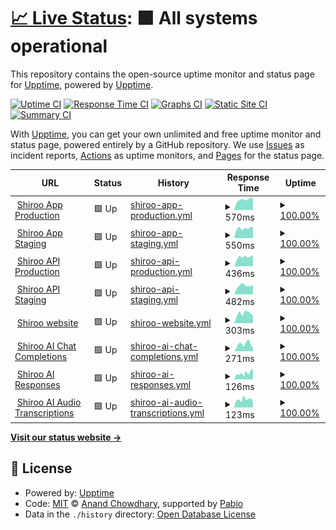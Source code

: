 # [📈 Live Status](https://upptime.github.io/upptime): <!--live status--> **🟩 All systems operational**

This repository contains the open-source uptime monitor and status page for [Upptime](https://upptime.js.org), powered by [Upptime](https://github.com/upptime/upptime).

[![Uptime CI](https://github.com/Shiroo.ai/shiroo-uptime-monitor/workflows/Uptime%20CI/badge.svg)](https://github.com/Shiroo.ai/shiroo-uptime-monitor/actions?query=workflow%3A%22Uptime+CI%22)
[![Response Time CI](https://github.com/Shiroo.ai/shiroo-uptime-monitor/workflows/Response%20Time%20CI/badge.svg)](https://github.com/Shiroo.ai/shiroo-uptime-monitor/actions?query=workflow%3A%22Response+Time+CI%22)
[![Graphs CI](https://github.com/Shiroo.ai/shiroo-uptime-monitor/workflows/Graphs%20CI/badge.svg)](https://github.com/Shiroo.ai/shiroo-uptime-monitor/actions?query=workflow%3A%22Graphs+CI%22)
[![Static Site CI](https://github.com/Shiroo.ai/shiroo-uptime-monitor/workflows/Static%20Site%20CI/badge.svg)](https://github.com/Shiroo.ai/shiroo-uptime-monitor/actions?query=workflow%3A%22Static+Site+CI%22)
[![Summary CI](https://github.com/Shiroo.ai/shiroo-uptime-monitor/workflows/Summary%20CI/badge.svg)](https://github.com/Shiroo.ai/shiroo-uptime-monitor/actions?query=workflow%3A%22Summary+CI%22)

With [Upptime](https://upptime.js.org), you can get your own unlimited and free uptime monitor and status page, powered entirely by a GitHub repository. We use [Issues](https://github.com/upptime/upptime/issues) as incident reports, [Actions](https://github.com/Shiroo.ai/shiroo-uptime-monitor/actions) as uptime monitors, and [Pages](https://upptime.github.io/upptime) for the status page.

<!--start: status pages-->
<!-- This summary is generated by Upptime (https://github.com/upptime/upptime) -->
<!-- Do not edit this manually, your changes will be overwritten -->
<!-- prettier-ignore -->
| URL | Status | History | Response Time | Uptime |
| --- | ------ | ------- | ------------- | ------ |
| <img alt="" src="https://icons.duckduckgo.com/ip3/app.shiroo.ai.ico" height="13"> [Shiroo App Production](https://app.shiroo.ai) | 🟩 Up | [shiroo-app-production.yml](https://github.com/Shiroo-ai/shiroo-uptime-monitor/commits/HEAD/history/shiroo-app-production.yml) | <details><summary><img alt="Response time graph" src="./graphs/shiroo-app-production/response-time-week.png" height="20"> 570ms</summary><br><a href="https://Shiroo-ai.github.io/shiroo-uptime-monitor/history/shiroo-app-production"><img alt="Response time 548" src="https://img.shields.io/endpoint?url=https%3A%2F%2Fraw.githubusercontent.com%2FShiroo-ai%2Fshiroo-uptime-monitor%2FHEAD%2Fapi%2Fshiroo-app-production%2Fresponse-time.json"></a><br><a href="https://Shiroo-ai.github.io/shiroo-uptime-monitor/history/shiroo-app-production"><img alt="24-hour response time 658" src="https://img.shields.io/endpoint?url=https%3A%2F%2Fraw.githubusercontent.com%2FShiroo-ai%2Fshiroo-uptime-monitor%2FHEAD%2Fapi%2Fshiroo-app-production%2Fresponse-time-day.json"></a><br><a href="https://Shiroo-ai.github.io/shiroo-uptime-monitor/history/shiroo-app-production"><img alt="7-day response time 570" src="https://img.shields.io/endpoint?url=https%3A%2F%2Fraw.githubusercontent.com%2FShiroo-ai%2Fshiroo-uptime-monitor%2FHEAD%2Fapi%2Fshiroo-app-production%2Fresponse-time-week.json"></a><br><a href="https://Shiroo-ai.github.io/shiroo-uptime-monitor/history/shiroo-app-production"><img alt="30-day response time 552" src="https://img.shields.io/endpoint?url=https%3A%2F%2Fraw.githubusercontent.com%2FShiroo-ai%2Fshiroo-uptime-monitor%2FHEAD%2Fapi%2Fshiroo-app-production%2Fresponse-time-month.json"></a><br><a href="https://Shiroo-ai.github.io/shiroo-uptime-monitor/history/shiroo-app-production"><img alt="1-year response time 548" src="https://img.shields.io/endpoint?url=https%3A%2F%2Fraw.githubusercontent.com%2FShiroo-ai%2Fshiroo-uptime-monitor%2FHEAD%2Fapi%2Fshiroo-app-production%2Fresponse-time-year.json"></a></details> | <details><summary><a href="https://Shiroo-ai.github.io/shiroo-uptime-monitor/history/shiroo-app-production">100.00%</a></summary><a href="https://Shiroo-ai.github.io/shiroo-uptime-monitor/history/shiroo-app-production"><img alt="All-time uptime 100.00%" src="https://img.shields.io/endpoint?url=https%3A%2F%2Fraw.githubusercontent.com%2FShiroo-ai%2Fshiroo-uptime-monitor%2FHEAD%2Fapi%2Fshiroo-app-production%2Fuptime.json"></a><br><a href="https://Shiroo-ai.github.io/shiroo-uptime-monitor/history/shiroo-app-production"><img alt="24-hour uptime 100.00%" src="https://img.shields.io/endpoint?url=https%3A%2F%2Fraw.githubusercontent.com%2FShiroo-ai%2Fshiroo-uptime-monitor%2FHEAD%2Fapi%2Fshiroo-app-production%2Fuptime-day.json"></a><br><a href="https://Shiroo-ai.github.io/shiroo-uptime-monitor/history/shiroo-app-production"><img alt="7-day uptime 100.00%" src="https://img.shields.io/endpoint?url=https%3A%2F%2Fraw.githubusercontent.com%2FShiroo-ai%2Fshiroo-uptime-monitor%2FHEAD%2Fapi%2Fshiroo-app-production%2Fuptime-week.json"></a><br><a href="https://Shiroo-ai.github.io/shiroo-uptime-monitor/history/shiroo-app-production"><img alt="30-day uptime 100.00%" src="https://img.shields.io/endpoint?url=https%3A%2F%2Fraw.githubusercontent.com%2FShiroo-ai%2Fshiroo-uptime-monitor%2FHEAD%2Fapi%2Fshiroo-app-production%2Fuptime-month.json"></a><br><a href="https://Shiroo-ai.github.io/shiroo-uptime-monitor/history/shiroo-app-production"><img alt="1-year uptime 100.00%" src="https://img.shields.io/endpoint?url=https%3A%2F%2Fraw.githubusercontent.com%2FShiroo-ai%2Fshiroo-uptime-monitor%2FHEAD%2Fapi%2Fshiroo-app-production%2Fuptime-year.json"></a></details>
| <img alt="" src="https://icons.duckduckgo.com/ip3/app.shiroo.staging.araiko.ai.ico" height="13"> [Shiroo App Staging](https://app.shiroo.staging.araiko.ai) | 🟩 Up | [shiroo-app-staging.yml](https://github.com/Shiroo-ai/shiroo-uptime-monitor/commits/HEAD/history/shiroo-app-staging.yml) | <details><summary><img alt="Response time graph" src="./graphs/shiroo-app-staging/response-time-week.png" height="20"> 550ms</summary><br><a href="https://Shiroo-ai.github.io/shiroo-uptime-monitor/history/shiroo-app-staging"><img alt="Response time 574" src="https://img.shields.io/endpoint?url=https%3A%2F%2Fraw.githubusercontent.com%2FShiroo-ai%2Fshiroo-uptime-monitor%2FHEAD%2Fapi%2Fshiroo-app-staging%2Fresponse-time.json"></a><br><a href="https://Shiroo-ai.github.io/shiroo-uptime-monitor/history/shiroo-app-staging"><img alt="24-hour response time 642" src="https://img.shields.io/endpoint?url=https%3A%2F%2Fraw.githubusercontent.com%2FShiroo-ai%2Fshiroo-uptime-monitor%2FHEAD%2Fapi%2Fshiroo-app-staging%2Fresponse-time-day.json"></a><br><a href="https://Shiroo-ai.github.io/shiroo-uptime-monitor/history/shiroo-app-staging"><img alt="7-day response time 550" src="https://img.shields.io/endpoint?url=https%3A%2F%2Fraw.githubusercontent.com%2FShiroo-ai%2Fshiroo-uptime-monitor%2FHEAD%2Fapi%2Fshiroo-app-staging%2Fresponse-time-week.json"></a><br><a href="https://Shiroo-ai.github.io/shiroo-uptime-monitor/history/shiroo-app-staging"><img alt="30-day response time 579" src="https://img.shields.io/endpoint?url=https%3A%2F%2Fraw.githubusercontent.com%2FShiroo-ai%2Fshiroo-uptime-monitor%2FHEAD%2Fapi%2Fshiroo-app-staging%2Fresponse-time-month.json"></a><br><a href="https://Shiroo-ai.github.io/shiroo-uptime-monitor/history/shiroo-app-staging"><img alt="1-year response time 574" src="https://img.shields.io/endpoint?url=https%3A%2F%2Fraw.githubusercontent.com%2FShiroo-ai%2Fshiroo-uptime-monitor%2FHEAD%2Fapi%2Fshiroo-app-staging%2Fresponse-time-year.json"></a></details> | <details><summary><a href="https://Shiroo-ai.github.io/shiroo-uptime-monitor/history/shiroo-app-staging">100.00%</a></summary><a href="https://Shiroo-ai.github.io/shiroo-uptime-monitor/history/shiroo-app-staging"><img alt="All-time uptime 100.00%" src="https://img.shields.io/endpoint?url=https%3A%2F%2Fraw.githubusercontent.com%2FShiroo-ai%2Fshiroo-uptime-monitor%2FHEAD%2Fapi%2Fshiroo-app-staging%2Fuptime.json"></a><br><a href="https://Shiroo-ai.github.io/shiroo-uptime-monitor/history/shiroo-app-staging"><img alt="24-hour uptime 100.00%" src="https://img.shields.io/endpoint?url=https%3A%2F%2Fraw.githubusercontent.com%2FShiroo-ai%2Fshiroo-uptime-monitor%2FHEAD%2Fapi%2Fshiroo-app-staging%2Fuptime-day.json"></a><br><a href="https://Shiroo-ai.github.io/shiroo-uptime-monitor/history/shiroo-app-staging"><img alt="7-day uptime 100.00%" src="https://img.shields.io/endpoint?url=https%3A%2F%2Fraw.githubusercontent.com%2FShiroo-ai%2Fshiroo-uptime-monitor%2FHEAD%2Fapi%2Fshiroo-app-staging%2Fuptime-week.json"></a><br><a href="https://Shiroo-ai.github.io/shiroo-uptime-monitor/history/shiroo-app-staging"><img alt="30-day uptime 100.00%" src="https://img.shields.io/endpoint?url=https%3A%2F%2Fraw.githubusercontent.com%2FShiroo-ai%2Fshiroo-uptime-monitor%2FHEAD%2Fapi%2Fshiroo-app-staging%2Fuptime-month.json"></a><br><a href="https://Shiroo-ai.github.io/shiroo-uptime-monitor/history/shiroo-app-staging"><img alt="1-year uptime 100.00%" src="https://img.shields.io/endpoint?url=https%3A%2F%2Fraw.githubusercontent.com%2FShiroo-ai%2Fshiroo-uptime-monitor%2FHEAD%2Fapi%2Fshiroo-app-staging%2Fuptime-year.json"></a></details>
| <img alt="" src="https://icons.duckduckgo.com/ip3/w1uco5w4y9.execute-api.eu-west-3.amazonaws.com.ico" height="13"> [Shiroo API Production](https://w1uco5w4y9.execute-api.eu-west-3.amazonaws.com/v1/) | 🟩 Up | [shiroo-api-production.yml](https://github.com/Shiroo-ai/shiroo-uptime-monitor/commits/HEAD/history/shiroo-api-production.yml) | <details><summary><img alt="Response time graph" src="./graphs/shiroo-api-production/response-time-week.png" height="20"> 436ms</summary><br><a href="https://Shiroo-ai.github.io/shiroo-uptime-monitor/history/shiroo-api-production"><img alt="Response time 465" src="https://img.shields.io/endpoint?url=https%3A%2F%2Fraw.githubusercontent.com%2FShiroo-ai%2Fshiroo-uptime-monitor%2FHEAD%2Fapi%2Fshiroo-api-production%2Fresponse-time.json"></a><br><a href="https://Shiroo-ai.github.io/shiroo-uptime-monitor/history/shiroo-api-production"><img alt="24-hour response time 505" src="https://img.shields.io/endpoint?url=https%3A%2F%2Fraw.githubusercontent.com%2FShiroo-ai%2Fshiroo-uptime-monitor%2FHEAD%2Fapi%2Fshiroo-api-production%2Fresponse-time-day.json"></a><br><a href="https://Shiroo-ai.github.io/shiroo-uptime-monitor/history/shiroo-api-production"><img alt="7-day response time 436" src="https://img.shields.io/endpoint?url=https%3A%2F%2Fraw.githubusercontent.com%2FShiroo-ai%2Fshiroo-uptime-monitor%2FHEAD%2Fapi%2Fshiroo-api-production%2Fresponse-time-week.json"></a><br><a href="https://Shiroo-ai.github.io/shiroo-uptime-monitor/history/shiroo-api-production"><img alt="30-day response time 465" src="https://img.shields.io/endpoint?url=https%3A%2F%2Fraw.githubusercontent.com%2FShiroo-ai%2Fshiroo-uptime-monitor%2FHEAD%2Fapi%2Fshiroo-api-production%2Fresponse-time-month.json"></a><br><a href="https://Shiroo-ai.github.io/shiroo-uptime-monitor/history/shiroo-api-production"><img alt="1-year response time 465" src="https://img.shields.io/endpoint?url=https%3A%2F%2Fraw.githubusercontent.com%2FShiroo-ai%2Fshiroo-uptime-monitor%2FHEAD%2Fapi%2Fshiroo-api-production%2Fresponse-time-year.json"></a></details> | <details><summary><a href="https://Shiroo-ai.github.io/shiroo-uptime-monitor/history/shiroo-api-production">100.00%</a></summary><a href="https://Shiroo-ai.github.io/shiroo-uptime-monitor/history/shiroo-api-production"><img alt="All-time uptime 100.00%" src="https://img.shields.io/endpoint?url=https%3A%2F%2Fraw.githubusercontent.com%2FShiroo-ai%2Fshiroo-uptime-monitor%2FHEAD%2Fapi%2Fshiroo-api-production%2Fuptime.json"></a><br><a href="https://Shiroo-ai.github.io/shiroo-uptime-monitor/history/shiroo-api-production"><img alt="24-hour uptime 100.00%" src="https://img.shields.io/endpoint?url=https%3A%2F%2Fraw.githubusercontent.com%2FShiroo-ai%2Fshiroo-uptime-monitor%2FHEAD%2Fapi%2Fshiroo-api-production%2Fuptime-day.json"></a><br><a href="https://Shiroo-ai.github.io/shiroo-uptime-monitor/history/shiroo-api-production"><img alt="7-day uptime 100.00%" src="https://img.shields.io/endpoint?url=https%3A%2F%2Fraw.githubusercontent.com%2FShiroo-ai%2Fshiroo-uptime-monitor%2FHEAD%2Fapi%2Fshiroo-api-production%2Fuptime-week.json"></a><br><a href="https://Shiroo-ai.github.io/shiroo-uptime-monitor/history/shiroo-api-production"><img alt="30-day uptime 100.00%" src="https://img.shields.io/endpoint?url=https%3A%2F%2Fraw.githubusercontent.com%2FShiroo-ai%2Fshiroo-uptime-monitor%2FHEAD%2Fapi%2Fshiroo-api-production%2Fuptime-month.json"></a><br><a href="https://Shiroo-ai.github.io/shiroo-uptime-monitor/history/shiroo-api-production"><img alt="1-year uptime 100.00%" src="https://img.shields.io/endpoint?url=https%3A%2F%2Fraw.githubusercontent.com%2FShiroo-ai%2Fshiroo-uptime-monitor%2FHEAD%2Fapi%2Fshiroo-api-production%2Fuptime-year.json"></a></details>
| <img alt="" src="https://icons.duckduckgo.com/ip3/cwws8q8ex0.execute-api.eu-west-3.amazonaws.com.ico" height="13"> [Shiroo API Staging](https://cwws8q8ex0.execute-api.eu-west-3.amazonaws.com/v1/) | 🟩 Up | [shiroo-api-staging.yml](https://github.com/Shiroo-ai/shiroo-uptime-monitor/commits/HEAD/history/shiroo-api-staging.yml) | <details><summary><img alt="Response time graph" src="./graphs/shiroo-api-staging/response-time-week.png" height="20"> 482ms</summary><br><a href="https://Shiroo-ai.github.io/shiroo-uptime-monitor/history/shiroo-api-staging"><img alt="Response time 488" src="https://img.shields.io/endpoint?url=https%3A%2F%2Fraw.githubusercontent.com%2FShiroo-ai%2Fshiroo-uptime-monitor%2FHEAD%2Fapi%2Fshiroo-api-staging%2Fresponse-time.json"></a><br><a href="https://Shiroo-ai.github.io/shiroo-uptime-monitor/history/shiroo-api-staging"><img alt="24-hour response time 526" src="https://img.shields.io/endpoint?url=https%3A%2F%2Fraw.githubusercontent.com%2FShiroo-ai%2Fshiroo-uptime-monitor%2FHEAD%2Fapi%2Fshiroo-api-staging%2Fresponse-time-day.json"></a><br><a href="https://Shiroo-ai.github.io/shiroo-uptime-monitor/history/shiroo-api-staging"><img alt="7-day response time 482" src="https://img.shields.io/endpoint?url=https%3A%2F%2Fraw.githubusercontent.com%2FShiroo-ai%2Fshiroo-uptime-monitor%2FHEAD%2Fapi%2Fshiroo-api-staging%2Fresponse-time-week.json"></a><br><a href="https://Shiroo-ai.github.io/shiroo-uptime-monitor/history/shiroo-api-staging"><img alt="30-day response time 488" src="https://img.shields.io/endpoint?url=https%3A%2F%2Fraw.githubusercontent.com%2FShiroo-ai%2Fshiroo-uptime-monitor%2FHEAD%2Fapi%2Fshiroo-api-staging%2Fresponse-time-month.json"></a><br><a href="https://Shiroo-ai.github.io/shiroo-uptime-monitor/history/shiroo-api-staging"><img alt="1-year response time 488" src="https://img.shields.io/endpoint?url=https%3A%2F%2Fraw.githubusercontent.com%2FShiroo-ai%2Fshiroo-uptime-monitor%2FHEAD%2Fapi%2Fshiroo-api-staging%2Fresponse-time-year.json"></a></details> | <details><summary><a href="https://Shiroo-ai.github.io/shiroo-uptime-monitor/history/shiroo-api-staging">100.00%</a></summary><a href="https://Shiroo-ai.github.io/shiroo-uptime-monitor/history/shiroo-api-staging"><img alt="All-time uptime 100.00%" src="https://img.shields.io/endpoint?url=https%3A%2F%2Fraw.githubusercontent.com%2FShiroo-ai%2Fshiroo-uptime-monitor%2FHEAD%2Fapi%2Fshiroo-api-staging%2Fuptime.json"></a><br><a href="https://Shiroo-ai.github.io/shiroo-uptime-monitor/history/shiroo-api-staging"><img alt="24-hour uptime 100.00%" src="https://img.shields.io/endpoint?url=https%3A%2F%2Fraw.githubusercontent.com%2FShiroo-ai%2Fshiroo-uptime-monitor%2FHEAD%2Fapi%2Fshiroo-api-staging%2Fuptime-day.json"></a><br><a href="https://Shiroo-ai.github.io/shiroo-uptime-monitor/history/shiroo-api-staging"><img alt="7-day uptime 100.00%" src="https://img.shields.io/endpoint?url=https%3A%2F%2Fraw.githubusercontent.com%2FShiroo-ai%2Fshiroo-uptime-monitor%2FHEAD%2Fapi%2Fshiroo-api-staging%2Fuptime-week.json"></a><br><a href="https://Shiroo-ai.github.io/shiroo-uptime-monitor/history/shiroo-api-staging"><img alt="30-day uptime 100.00%" src="https://img.shields.io/endpoint?url=https%3A%2F%2Fraw.githubusercontent.com%2FShiroo-ai%2Fshiroo-uptime-monitor%2FHEAD%2Fapi%2Fshiroo-api-staging%2Fuptime-month.json"></a><br><a href="https://Shiroo-ai.github.io/shiroo-uptime-monitor/history/shiroo-api-staging"><img alt="1-year uptime 100.00%" src="https://img.shields.io/endpoint?url=https%3A%2F%2Fraw.githubusercontent.com%2FShiroo-ai%2Fshiroo-uptime-monitor%2FHEAD%2Fapi%2Fshiroo-api-staging%2Fuptime-year.json"></a></details>
| <img alt="" src="https://icons.duckduckgo.com/ip3/www.shiroo.ai.ico" height="13"> [Shiroo website](https://www.shiroo.ai/) | 🟩 Up | [shiroo-website.yml](https://github.com/Shiroo-ai/shiroo-uptime-monitor/commits/HEAD/history/shiroo-website.yml) | <details><summary><img alt="Response time graph" src="./graphs/shiroo-website/response-time-week.png" height="20"> 303ms</summary><br><a href="https://Shiroo-ai.github.io/shiroo-uptime-monitor/history/shiroo-website"><img alt="Response time 375" src="https://img.shields.io/endpoint?url=https%3A%2F%2Fraw.githubusercontent.com%2FShiroo-ai%2Fshiroo-uptime-monitor%2FHEAD%2Fapi%2Fshiroo-website%2Fresponse-time.json"></a><br><a href="https://Shiroo-ai.github.io/shiroo-uptime-monitor/history/shiroo-website"><img alt="24-hour response time 234" src="https://img.shields.io/endpoint?url=https%3A%2F%2Fraw.githubusercontent.com%2FShiroo-ai%2Fshiroo-uptime-monitor%2FHEAD%2Fapi%2Fshiroo-website%2Fresponse-time-day.json"></a><br><a href="https://Shiroo-ai.github.io/shiroo-uptime-monitor/history/shiroo-website"><img alt="7-day response time 303" src="https://img.shields.io/endpoint?url=https%3A%2F%2Fraw.githubusercontent.com%2FShiroo-ai%2Fshiroo-uptime-monitor%2FHEAD%2Fapi%2Fshiroo-website%2Fresponse-time-week.json"></a><br><a href="https://Shiroo-ai.github.io/shiroo-uptime-monitor/history/shiroo-website"><img alt="30-day response time 364" src="https://img.shields.io/endpoint?url=https%3A%2F%2Fraw.githubusercontent.com%2FShiroo-ai%2Fshiroo-uptime-monitor%2FHEAD%2Fapi%2Fshiroo-website%2Fresponse-time-month.json"></a><br><a href="https://Shiroo-ai.github.io/shiroo-uptime-monitor/history/shiroo-website"><img alt="1-year response time 375" src="https://img.shields.io/endpoint?url=https%3A%2F%2Fraw.githubusercontent.com%2FShiroo-ai%2Fshiroo-uptime-monitor%2FHEAD%2Fapi%2Fshiroo-website%2Fresponse-time-year.json"></a></details> | <details><summary><a href="https://Shiroo-ai.github.io/shiroo-uptime-monitor/history/shiroo-website">100.00%</a></summary><a href="https://Shiroo-ai.github.io/shiroo-uptime-monitor/history/shiroo-website"><img alt="All-time uptime 100.00%" src="https://img.shields.io/endpoint?url=https%3A%2F%2Fraw.githubusercontent.com%2FShiroo-ai%2Fshiroo-uptime-monitor%2FHEAD%2Fapi%2Fshiroo-website%2Fuptime.json"></a><br><a href="https://Shiroo-ai.github.io/shiroo-uptime-monitor/history/shiroo-website"><img alt="24-hour uptime 100.00%" src="https://img.shields.io/endpoint?url=https%3A%2F%2Fraw.githubusercontent.com%2FShiroo-ai%2Fshiroo-uptime-monitor%2FHEAD%2Fapi%2Fshiroo-website%2Fuptime-day.json"></a><br><a href="https://Shiroo-ai.github.io/shiroo-uptime-monitor/history/shiroo-website"><img alt="7-day uptime 100.00%" src="https://img.shields.io/endpoint?url=https%3A%2F%2Fraw.githubusercontent.com%2FShiroo-ai%2Fshiroo-uptime-monitor%2FHEAD%2Fapi%2Fshiroo-website%2Fuptime-week.json"></a><br><a href="https://Shiroo-ai.github.io/shiroo-uptime-monitor/history/shiroo-website"><img alt="30-day uptime 100.00%" src="https://img.shields.io/endpoint?url=https%3A%2F%2Fraw.githubusercontent.com%2FShiroo-ai%2Fshiroo-uptime-monitor%2FHEAD%2Fapi%2Fshiroo-website%2Fuptime-month.json"></a><br><a href="https://Shiroo-ai.github.io/shiroo-uptime-monitor/history/shiroo-website"><img alt="1-year uptime 100.00%" src="https://img.shields.io/endpoint?url=https%3A%2F%2Fraw.githubusercontent.com%2FShiroo-ai%2Fshiroo-uptime-monitor%2FHEAD%2Fapi%2Fshiroo-website%2Fuptime-year.json"></a></details>
| <img alt="" src="https://icons.duckduckgo.com/ip3/status.openai.com.ico" height="13"> [Shiroo AI Chat Completions](https://status.openai.com/api/v2/components/01JMXBRMFE6N2NNT7DG6XZQ6PW.json) | 🟩 Up | [shiroo-ai-chat-completions.yml](https://github.com/Shiroo-ai/shiroo-uptime-monitor/commits/HEAD/history/shiroo-ai-chat-completions.yml) | <details><summary><img alt="Response time graph" src="./graphs/shiroo-ai-chat-completions/response-time-week.png" height="20"> 271ms</summary><br><a href="https://Shiroo-ai.github.io/shiroo-uptime-monitor/history/shiroo-ai-chat-completions"><img alt="Response time 288" src="https://img.shields.io/endpoint?url=https%3A%2F%2Fraw.githubusercontent.com%2FShiroo-ai%2Fshiroo-uptime-monitor%2FHEAD%2Fapi%2Fshiroo-ai-chat-completions%2Fresponse-time.json"></a><br><a href="https://Shiroo-ai.github.io/shiroo-uptime-monitor/history/shiroo-ai-chat-completions"><img alt="24-hour response time 200" src="https://img.shields.io/endpoint?url=https%3A%2F%2Fraw.githubusercontent.com%2FShiroo-ai%2Fshiroo-uptime-monitor%2FHEAD%2Fapi%2Fshiroo-ai-chat-completions%2Fresponse-time-day.json"></a><br><a href="https://Shiroo-ai.github.io/shiroo-uptime-monitor/history/shiroo-ai-chat-completions"><img alt="7-day response time 271" src="https://img.shields.io/endpoint?url=https%3A%2F%2Fraw.githubusercontent.com%2FShiroo-ai%2Fshiroo-uptime-monitor%2FHEAD%2Fapi%2Fshiroo-ai-chat-completions%2Fresponse-time-week.json"></a><br><a href="https://Shiroo-ai.github.io/shiroo-uptime-monitor/history/shiroo-ai-chat-completions"><img alt="30-day response time 288" src="https://img.shields.io/endpoint?url=https%3A%2F%2Fraw.githubusercontent.com%2FShiroo-ai%2Fshiroo-uptime-monitor%2FHEAD%2Fapi%2Fshiroo-ai-chat-completions%2Fresponse-time-month.json"></a><br><a href="https://Shiroo-ai.github.io/shiroo-uptime-monitor/history/shiroo-ai-chat-completions"><img alt="1-year response time 288" src="https://img.shields.io/endpoint?url=https%3A%2F%2Fraw.githubusercontent.com%2FShiroo-ai%2Fshiroo-uptime-monitor%2FHEAD%2Fapi%2Fshiroo-ai-chat-completions%2Fresponse-time-year.json"></a></details> | <details><summary><a href="https://Shiroo-ai.github.io/shiroo-uptime-monitor/history/shiroo-ai-chat-completions">100.00%</a></summary><a href="https://Shiroo-ai.github.io/shiroo-uptime-monitor/history/shiroo-ai-chat-completions"><img alt="All-time uptime 100.00%" src="https://img.shields.io/endpoint?url=https%3A%2F%2Fraw.githubusercontent.com%2FShiroo-ai%2Fshiroo-uptime-monitor%2FHEAD%2Fapi%2Fshiroo-ai-chat-completions%2Fuptime.json"></a><br><a href="https://Shiroo-ai.github.io/shiroo-uptime-monitor/history/shiroo-ai-chat-completions"><img alt="24-hour uptime 100.00%" src="https://img.shields.io/endpoint?url=https%3A%2F%2Fraw.githubusercontent.com%2FShiroo-ai%2Fshiroo-uptime-monitor%2FHEAD%2Fapi%2Fshiroo-ai-chat-completions%2Fuptime-day.json"></a><br><a href="https://Shiroo-ai.github.io/shiroo-uptime-monitor/history/shiroo-ai-chat-completions"><img alt="7-day uptime 100.00%" src="https://img.shields.io/endpoint?url=https%3A%2F%2Fraw.githubusercontent.com%2FShiroo-ai%2Fshiroo-uptime-monitor%2FHEAD%2Fapi%2Fshiroo-ai-chat-completions%2Fuptime-week.json"></a><br><a href="https://Shiroo-ai.github.io/shiroo-uptime-monitor/history/shiroo-ai-chat-completions"><img alt="30-day uptime 100.00%" src="https://img.shields.io/endpoint?url=https%3A%2F%2Fraw.githubusercontent.com%2FShiroo-ai%2Fshiroo-uptime-monitor%2FHEAD%2Fapi%2Fshiroo-ai-chat-completions%2Fuptime-month.json"></a><br><a href="https://Shiroo-ai.github.io/shiroo-uptime-monitor/history/shiroo-ai-chat-completions"><img alt="1-year uptime 100.00%" src="https://img.shields.io/endpoint?url=https%3A%2F%2Fraw.githubusercontent.com%2FShiroo-ai%2Fshiroo-uptime-monitor%2FHEAD%2Fapi%2Fshiroo-ai-chat-completions%2Fuptime-year.json"></a></details>
| <img alt="" src="https://icons.duckduckgo.com/ip3/status.openai.com.ico" height="13"> [Shiroo AI Responses](https://status.openai.com/api/v2/components/01JP8CD9JR3HR6Y7G4Q75N4DVW.json) | 🟩 Up | [shiroo-ai-responses.yml](https://github.com/Shiroo-ai/shiroo-uptime-monitor/commits/HEAD/history/shiroo-ai-responses.yml) | <details><summary><img alt="Response time graph" src="./graphs/shiroo-ai-responses/response-time-week.png" height="20"> 126ms</summary><br><a href="https://Shiroo-ai.github.io/shiroo-uptime-monitor/history/shiroo-ai-responses"><img alt="Response time 152" src="https://img.shields.io/endpoint?url=https%3A%2F%2Fraw.githubusercontent.com%2FShiroo-ai%2Fshiroo-uptime-monitor%2FHEAD%2Fapi%2Fshiroo-ai-responses%2Fresponse-time.json"></a><br><a href="https://Shiroo-ai.github.io/shiroo-uptime-monitor/history/shiroo-ai-responses"><img alt="24-hour response time 194" src="https://img.shields.io/endpoint?url=https%3A%2F%2Fraw.githubusercontent.com%2FShiroo-ai%2Fshiroo-uptime-monitor%2FHEAD%2Fapi%2Fshiroo-ai-responses%2Fresponse-time-day.json"></a><br><a href="https://Shiroo-ai.github.io/shiroo-uptime-monitor/history/shiroo-ai-responses"><img alt="7-day response time 126" src="https://img.shields.io/endpoint?url=https%3A%2F%2Fraw.githubusercontent.com%2FShiroo-ai%2Fshiroo-uptime-monitor%2FHEAD%2Fapi%2Fshiroo-ai-responses%2Fresponse-time-week.json"></a><br><a href="https://Shiroo-ai.github.io/shiroo-uptime-monitor/history/shiroo-ai-responses"><img alt="30-day response time 152" src="https://img.shields.io/endpoint?url=https%3A%2F%2Fraw.githubusercontent.com%2FShiroo-ai%2Fshiroo-uptime-monitor%2FHEAD%2Fapi%2Fshiroo-ai-responses%2Fresponse-time-month.json"></a><br><a href="https://Shiroo-ai.github.io/shiroo-uptime-monitor/history/shiroo-ai-responses"><img alt="1-year response time 152" src="https://img.shields.io/endpoint?url=https%3A%2F%2Fraw.githubusercontent.com%2FShiroo-ai%2Fshiroo-uptime-monitor%2FHEAD%2Fapi%2Fshiroo-ai-responses%2Fresponse-time-year.json"></a></details> | <details><summary><a href="https://Shiroo-ai.github.io/shiroo-uptime-monitor/history/shiroo-ai-responses">100.00%</a></summary><a href="https://Shiroo-ai.github.io/shiroo-uptime-monitor/history/shiroo-ai-responses"><img alt="All-time uptime 99.91%" src="https://img.shields.io/endpoint?url=https%3A%2F%2Fraw.githubusercontent.com%2FShiroo-ai%2Fshiroo-uptime-monitor%2FHEAD%2Fapi%2Fshiroo-ai-responses%2Fuptime.json"></a><br><a href="https://Shiroo-ai.github.io/shiroo-uptime-monitor/history/shiroo-ai-responses"><img alt="24-hour uptime 100.00%" src="https://img.shields.io/endpoint?url=https%3A%2F%2Fraw.githubusercontent.com%2FShiroo-ai%2Fshiroo-uptime-monitor%2FHEAD%2Fapi%2Fshiroo-ai-responses%2Fuptime-day.json"></a><br><a href="https://Shiroo-ai.github.io/shiroo-uptime-monitor/history/shiroo-ai-responses"><img alt="7-day uptime 100.00%" src="https://img.shields.io/endpoint?url=https%3A%2F%2Fraw.githubusercontent.com%2FShiroo-ai%2Fshiroo-uptime-monitor%2FHEAD%2Fapi%2Fshiroo-ai-responses%2Fuptime-week.json"></a><br><a href="https://Shiroo-ai.github.io/shiroo-uptime-monitor/history/shiroo-ai-responses"><img alt="30-day uptime 99.91%" src="https://img.shields.io/endpoint?url=https%3A%2F%2Fraw.githubusercontent.com%2FShiroo-ai%2Fshiroo-uptime-monitor%2FHEAD%2Fapi%2Fshiroo-ai-responses%2Fuptime-month.json"></a><br><a href="https://Shiroo-ai.github.io/shiroo-uptime-monitor/history/shiroo-ai-responses"><img alt="1-year uptime 99.91%" src="https://img.shields.io/endpoint?url=https%3A%2F%2Fraw.githubusercontent.com%2FShiroo-ai%2Fshiroo-uptime-monitor%2FHEAD%2Fapi%2Fshiroo-ai-responses%2Fuptime-year.json"></a></details>
| <img alt="" src="https://icons.duckduckgo.com/ip3/status.openai.com.ico" height="13"> [Shiroo AI Audio Transcriptions](https://status.openai.com/api/v2/components/01JMXBRMFEKVBWKK82B44QFMCE.json) | 🟩 Up | [shiroo-ai-audio-transcriptions.yml](https://github.com/Shiroo-ai/shiroo-uptime-monitor/commits/HEAD/history/shiroo-ai-audio-transcriptions.yml) | <details><summary><img alt="Response time graph" src="./graphs/shiroo-ai-audio-transcriptions/response-time-week.png" height="20"> 123ms</summary><br><a href="https://Shiroo-ai.github.io/shiroo-uptime-monitor/history/shiroo-ai-audio-transcriptions"><img alt="Response time 123" src="https://img.shields.io/endpoint?url=https%3A%2F%2Fraw.githubusercontent.com%2FShiroo-ai%2Fshiroo-uptime-monitor%2FHEAD%2Fapi%2Fshiroo-ai-audio-transcriptions%2Fresponse-time.json"></a><br><a href="https://Shiroo-ai.github.io/shiroo-uptime-monitor/history/shiroo-ai-audio-transcriptions"><img alt="24-hour response time 113" src="https://img.shields.io/endpoint?url=https%3A%2F%2Fraw.githubusercontent.com%2FShiroo-ai%2Fshiroo-uptime-monitor%2FHEAD%2Fapi%2Fshiroo-ai-audio-transcriptions%2Fresponse-time-day.json"></a><br><a href="https://Shiroo-ai.github.io/shiroo-uptime-monitor/history/shiroo-ai-audio-transcriptions"><img alt="7-day response time 123" src="https://img.shields.io/endpoint?url=https%3A%2F%2Fraw.githubusercontent.com%2FShiroo-ai%2Fshiroo-uptime-monitor%2FHEAD%2Fapi%2Fshiroo-ai-audio-transcriptions%2Fresponse-time-week.json"></a><br><a href="https://Shiroo-ai.github.io/shiroo-uptime-monitor/history/shiroo-ai-audio-transcriptions"><img alt="30-day response time 123" src="https://img.shields.io/endpoint?url=https%3A%2F%2Fraw.githubusercontent.com%2FShiroo-ai%2Fshiroo-uptime-monitor%2FHEAD%2Fapi%2Fshiroo-ai-audio-transcriptions%2Fresponse-time-month.json"></a><br><a href="https://Shiroo-ai.github.io/shiroo-uptime-monitor/history/shiroo-ai-audio-transcriptions"><img alt="1-year response time 123" src="https://img.shields.io/endpoint?url=https%3A%2F%2Fraw.githubusercontent.com%2FShiroo-ai%2Fshiroo-uptime-monitor%2FHEAD%2Fapi%2Fshiroo-ai-audio-transcriptions%2Fresponse-time-year.json"></a></details> | <details><summary><a href="https://Shiroo-ai.github.io/shiroo-uptime-monitor/history/shiroo-ai-audio-transcriptions">100.00%</a></summary><a href="https://Shiroo-ai.github.io/shiroo-uptime-monitor/history/shiroo-ai-audio-transcriptions"><img alt="All-time uptime 100.00%" src="https://img.shields.io/endpoint?url=https%3A%2F%2Fraw.githubusercontent.com%2FShiroo-ai%2Fshiroo-uptime-monitor%2FHEAD%2Fapi%2Fshiroo-ai-audio-transcriptions%2Fuptime.json"></a><br><a href="https://Shiroo-ai.github.io/shiroo-uptime-monitor/history/shiroo-ai-audio-transcriptions"><img alt="24-hour uptime 100.00%" src="https://img.shields.io/endpoint?url=https%3A%2F%2Fraw.githubusercontent.com%2FShiroo-ai%2Fshiroo-uptime-monitor%2FHEAD%2Fapi%2Fshiroo-ai-audio-transcriptions%2Fuptime-day.json"></a><br><a href="https://Shiroo-ai.github.io/shiroo-uptime-monitor/history/shiroo-ai-audio-transcriptions"><img alt="7-day uptime 100.00%" src="https://img.shields.io/endpoint?url=https%3A%2F%2Fraw.githubusercontent.com%2FShiroo-ai%2Fshiroo-uptime-monitor%2FHEAD%2Fapi%2Fshiroo-ai-audio-transcriptions%2Fuptime-week.json"></a><br><a href="https://Shiroo-ai.github.io/shiroo-uptime-monitor/history/shiroo-ai-audio-transcriptions"><img alt="30-day uptime 100.00%" src="https://img.shields.io/endpoint?url=https%3A%2F%2Fraw.githubusercontent.com%2FShiroo-ai%2Fshiroo-uptime-monitor%2FHEAD%2Fapi%2Fshiroo-ai-audio-transcriptions%2Fuptime-month.json"></a><br><a href="https://Shiroo-ai.github.io/shiroo-uptime-monitor/history/shiroo-ai-audio-transcriptions"><img alt="1-year uptime 100.00%" src="https://img.shields.io/endpoint?url=https%3A%2F%2Fraw.githubusercontent.com%2FShiroo-ai%2Fshiroo-uptime-monitor%2FHEAD%2Fapi%2Fshiroo-ai-audio-transcriptions%2Fuptime-year.json"></a></details>

<!--end: status pages-->

[**Visit our status website →**](https://upptime.github.io/upptime)

## 📄 License

- Powered by: [Upptime](https://github.com/upptime/upptime)
- Code: [MIT](./LICENSE) © [Anand Chowdhary](https://anandchowdhary.com), supported by [Pabio](https://pabio.com)
- Data in the `./history` directory: [Open Database License](https://opendatacommons.org/licenses/odbl/1-0/)
